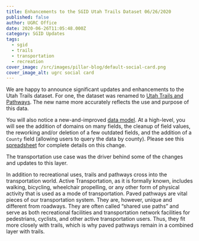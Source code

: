 ```yaml
---
title: Enhancements to the SGID Utah Trails Dataset 06/26/2020
published: false
author: UGRC Office
date: 2020-06-26T11:05:48.000Z
category: SGID Updates
tags:
  - sgid
  - trails
  - transportation
  - recreation
cover_image: /src/images/pillar-blog/default-social-card.png
cover_image_alt: ugrc social card
---
```


We are happy to announce significant updates and enhancements to the Utah Trails dataset. For one, the dataset was renamed to [Utah Trails and Pathways](/products/sgid/recreation/trails-pathways). The new name more accurately reflects the use and purpose of this data.

You will also notice a new-and-improved [data model](https://docs.google.com/spreadsheets/d/1ArawJ_8LLmbPWSQjG6YmovcjBnc0S9Md0gviBJudu78/edit?usp=sharing). At a high-level, you will see the addition of domains on many fields, the cleanup of field values, the reworking and/or deletion of a few outdated fields, and the addition of a `County` field (allowing users to query the data by county). Please see this [spreadsheet](https://docs.google.com/spreadsheets/d/1fmyScHReP-j31tfZJHLLwKltlPDoYTEBV0E7-fHY04w/edit?usp=sharing) for complete details on this change.

The transportation use case was the driver behind some of the changes and updates to this layer.

In addition to recreational uses, trails and pathways cross into the transportation world. Active Transportation, as it is formally known, includes walking, bicycling, wheelchair propelling, or any other form of physical activity that is used as a mode of transportation. Paved pathways are vital pieces of our transportation system. They are, however, unique and different from roadways. They are often called “shared use paths” and serve as both recreational facilities and transportation network facilities for pedestrians, cyclists, and other active transportation users. Thus, they fit more closely with trails, which is why paved pathways remain in a combined layer with trails.
